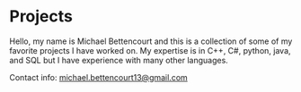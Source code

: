 # Projects
Hello, my name is Michael Bettencourt and this is a collection of some of my favorite projects I have worked on.
My expertise is in C++, C#, python, java, and SQL but I have experience with many other languages.

Contact info:
michael.bettencourt13@gmail.com
